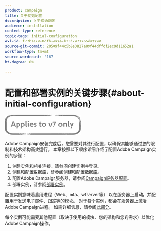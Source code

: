 ```yaml
---
product: campaign
title: 关于初始配置
description: 关于初始配置
audience: installation
content-type: reference
topic-tags: initial-configuration
exl-id: f77ba178-0dfb-4a2e-b33b-971765d42298
source-git-commit: 20509f44c5b8e0827a09f44dffdf2ec9d11652a1
workflow-type: tm+mt
source-wordcount: '167'
ht-degree: 8%

---
```


# 配置和部署实例的关键步骤{#about-initial-configuration}

![](../../assets/v7-only.svg)

Adobe Campaign安装完成后，您需要对其进行配置，以确保其能够通过您的限制和技术架构高效运行。 本章按照以下顺序详细介绍了配置Adobe Campaign实例的步骤：

1. 创建实例和相关连接，请参阅[创建实例并登录](../../installation/using/creating-an-instance-and-logging-on.md)。
1. 创建和配置数据库，请参阅[创建和配置数据库](../../installation/using/creating-and-configuring-the-database.md)。
1. 配置Adobe Campaign服务器，请参阅[Campaign服务器配置](../../installation/using/configuring-campaign-server.md)。
1. 部署实例，请参阅[部署实例](../../installation/using/deploying-an-instance.md)。

配置实例意味着启用进程（Web、mta、wfserver等） 以在服务器上启动，并配置用于发送电子邮件、跟踪等的模块。 对于每个实例，都会在服务器上激活Adobe Campaign进程。 如需详细信息，请参阅[此部分](../../installation/using/configuring-campaign-server.md#enabling-processes)。

每个实例可能需要其他配置（取决于使用的模块、您的架构和您的需求）以优化Adobe Campaign操作。
